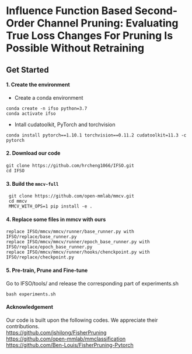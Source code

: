 # Influence Function Based Second-Order Channel Pruning: Evaluating True Loss Changes For Pruning Is Possible Without Retraining

## Get Started
#### 1. Create the environment
* Create a conda environment
```shell
conda create -n ifso python=3.7
conda activate ifso
```

* Intall cudatoolkit, PyTorch and torchvision
```shell
conda install pytorch==1.10.1 torchvision==0.11.2 cudatoolkit=11.3 -c pytorch
```
#### 2. Download our code
```shell
git clone https://github.com/hrcheng1066/IFSO.git
cd IFSO
```
#### 3. Build the ``mmcv-full``
```shell
 git clone https://github.com/open-mmlab/mmcv.git
 cd mmcv
 MMCV_WITH_OPS=1 pip install -e .
```
#### 4. Replace some files in mmcv with ours
```shell
replace IFSO/mmcv/mmcv/runner/base_runner.py with IFSO/replace/base_runner.py
replace IFSO/mmcv/mmcv/runner/epoch_base_runner.py with IFSO/replace/epoch_base_runner.py
replace IFSO/mmcv/mmcv/runner/hooks/chenckpoint.py with IFSO/replace/checkpoint.py
```

#### 5. Pre-train, Prune and Fine-tune
Go to IFSO/tools/ and release the corresponding part of experiments.sh
```shell
bash experiments.sh
```

#### Acknowledgement
Our code is built upon the following codes. We appreciate their contributions.  
https://github.com/jshilong/FisherPruning  
https://github.com/open-mmlab/mmclassification  
https://github.com/Ben-Louis/FisherPruning-Pytorch


